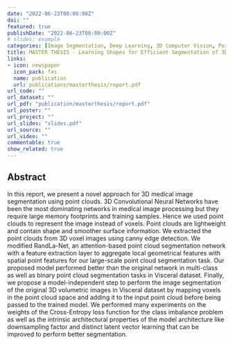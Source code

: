 ```yaml
---
date: "2022-06-23T00:00:00Z"
doi: ""
featured: true
publishDate: "2022-06-23T00:00:00Z"
# slides: example
categories: [Image Segmentation, Deep Learning, 3D Computer Vision, Point Cloud, Master Thesis]
title: MASTER THESIS - Learning Shapes for Efficient Segmentation of 3D Medical Images using Point Cloud
links:
- icon: newspaper
  icon_pack: fas
  name: publication
  url: publications/masterthesis/report.pdf
url_code: ""
url_dataset: ""
url_pdf: "publication/masterthesis/report.pdf"
url_poster: ""
url_project: ""
url_slides: "slides.pdf"
url_source: ""
url_video: ""
commentable: true
show_related: true
---
```


## Abstract

In this report, we present a novel approach for 3D medical image segmentation using
point clouds. 3D Convolutional Neural Networks have been the most dominating
networks in medical image processing but they require large memory footprints and
training samples. Hence we used point clouds to represent the image instead of voxels.
Point clouds are lightweight and contain shape and smoother surface information.
We extracted the point clouds from 3D voxel images using canny edge detection.
We modified RandLa-Net, an attention-based point cloud segmentation network
with a feature extraction layer to aggregate local geometrical features with spatial
point features for our large-scale point cloud segmentation task. Our proposed model
performed better than the original network in multi-class as well as binary point cloud
segmentation tasks in Visceral dataset. Finally, we propose a model-independent step
to perform the image segmentation of the original 3D volumetric images in Visceral
dataset by mapping voxels in the point cloud space and adding it to the input point
cloud before being passed to the trained model. We performed many experiments on
the weights of the Cross-Entropy loss function for the class imbalance problem as well
as the intrinsic architectural properties of the model architecture like downsampling
factor and distinct latent vector learning that can be improved to perform better
segmentation.
